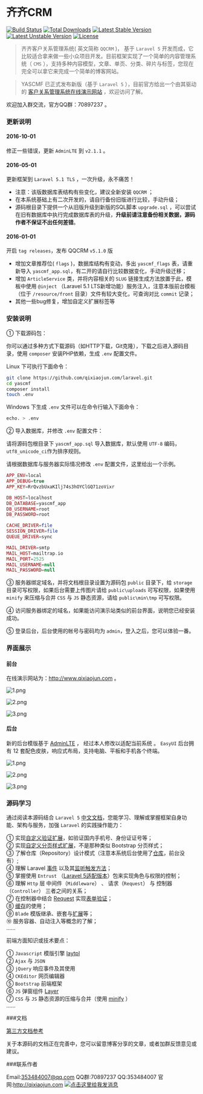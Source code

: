 # 齐齐CRM

[![Build Status](https://travis-ci.org/laravel/framework.svg)](https://travis-ci.org/laravel/framework)
[![Total Downloads](https://poser.pugx.org/laravel/framework/d/total.svg)](https://packagist.org/packages/laravel/framework)
[![Latest Stable Version](https://poser.pugx.org/laravel/framework/v/stable.svg)](https://packagist.org/packages/laravel/framework)
[![Latest Unstable Version](https://poser.pugx.org/laravel/framework/v/unstable.svg)](https://packagist.org/packages/laravel/framework)
[![License](https://poser.pugx.org/laravel/framework/license.svg)](https://packagist.org/packages/laravel/framework)



> 齐齐客户关系管理系统( 英文简称 `QQCRM` )， 基于 `Laravel 5` 开发而成，它比较适合拿来做一些小众项目开发。目前框架实现了一个简单的内容管理系统（ `CMS` ），支持多种内容模型，文章、单页、分类、碎片与标签，您现在完全可以拿它来完成一个简单的博客网站。

> YASCMF 已正式发布新版（基于 `Laravel 5` ），目前官方给出一个由其驱动的 [客户关系管理系统在线演示网站](http://www.qixioajun.com) ，欢迎访问了解。

欢迎加入群交流，官方QQ群：70897237 。

### 更新说明

#### 2016-10-01

修正一些错误，更新 `AdminLTE` 到 `v2.1.1` 。

#### 2016-05-01

更新框架到 `Laravel 5.1 TLS` ，一次升级，永不痛苦！

* 注意：该版数据库表结构有些变化，建议全新安装 `QQCRM` ；  
* 在本系统基础上有二次开发的，请自行备份旧版进行比较，手动升级；
* 源码根目录下提供一个从旧版升级到新版的SQL脚本 `upgrade.sql` ，可以尝试在旧有数据库中执行完成数据库表的升级，**升级前请注意备份相关数据，源码作者不保证不出任何差错**。

#### 2016-01-01

开启 `tag releases`，发布 QQCRM `v5.1.0` 版

* 增加文章推荐位( `flags` )，数据库结构有变动，多出 `yascmf_flags` 表，请重新导入 `yascmf_app.sql`，有二开的请自行比较数据变化，手动升级迁移；
* 增加 `ArticleService` 类，并将内容相关的 `SLUG` 链接生成方法放置于此，模板中使用 `@inject` （Laravel 5.1 LTS新增功能）服务注入，注意本版前台模板（位于 `/resource/front` 目录）文件有较大变化，可查询对比 `commit` 记录；
* 其他一些bug修复，增加自定义扩展标签等

### 安装说明

① 下载源码包：

你可以通过多种方式下载源码（如HTTP下载，Git克隆），下载之后进入源码目录，使用 `composer` 安装PHP依赖，生成 `.env` 配置文件。

Linux 下可执行下面命令：

```bash
git clone https://github.com/qixiaojun.com/laravel.git
cd yascmf
composer install
touch .env
```
Windows 下生成 `.env` 文件可以在命令行输入下面命令：

```bash
echo. > .env
```

② 导入数据库，并修改 `.env` 配置文件：

请将源码包根目录下 `yascmf_app.sql` 导入数据库，默认使用 `UTF-8` 编码，`utf8_unicode_ci`作为排序规则。

请根据数据库与服务器实际情况修改 `.env` 配置文件，这里给出一个示例。

```php
APP_ENV=local
APP_DEBUG=true
APP_KEY=RrQvzbUxaKIlj74s3hOYClGQ71zoVixr

DB_HOST=localhost
DB_DATABASE=yascmf_app
DB_USERNAME=root
DB_PASSWORD=root

CACHE_DRIVER=file
SESSION_DRIVER=file
QUEUE_DRIVER=sync

MAIL_DRIVER=smtp
MAIL_HOST=mailtrap.io
MAIL_PORT=2525
MAIL_USERNAME=null
MAIL_PASSWORD=null
```

③ 服务器绑定域名，并将文档根目录设置为源码包 `public` 目录下，给 `storage` 目录可写权限，如果后台需要上传图片请给 `public\uploads` 可写权限，如果使用 `minify` 来压缩与合并 `CSS` 与 `JS` 静态资源，请给 `public\min\tmp` 可写权限。

④ 访问服务器绑定的域名，如果能访问演示站类似的前台界面，说明您已经安装成功。

⑤ 登录后台，后台使用的帐号与密码均为 `admin`，登入之后，您可以体验一番。

### 界面展示

#### 前台

在线演示网站为：http://www.qixiaojun.com 。

![1.png][1]

![2.png][2]

![3.png][3]


#### 后台

新的后台模版基于 [AdminLTE][4] ， 经过本人修改以适配当前系统 。
`EasyUI` 后台拥有 12 套配色皮肤，响应式布局，支持电脑、平板和手机各个终端。

![1.png][1]

![2.png][2]

![3.png][3]


### 源码学习


通过阅读本源码结合 `Laravel 5`  [中文文档](http://laravel-china.org/docs/5.0)，您能学习、理解或掌握框架自身功能、架构与服务，加强  `Laravel`  的实践操作能力：

① 实现[自定义验证扩展](https://github.com/douyasi/yascmf/blob/master/app/Extensions/DouyasiValidator.php)，如验证国内手机号、身份证证号等；  
② 实现[自定义分页样式扩展](https://github.com/douyasi/yascmf/blob/master/app/Extensions/DouyasiPresenter.php)，不是那种类似 Bootstrap 分页样式；  
③ 了解仓库（Repository）设计模式（注意本系统后台使用了[仓库](https://github.com/douyasi/yascmf/tree/master/app/Repositories)，前台没有）;  
④ 理解 Laravel [事件](https://github.com/douyasi/yascmf/blob/master/app/Handlers/Events/UserEventHandler.php) 以及其[监听触发方法](https://github.com/douyasi/yascmf/blob/master/app/Http/Controllers/AuthorityController.php#L42)；  
⑤ 掌握使用 `Entrust` （[Laravel 5适配版本](https://github.com/Zizaco/entrust/tree/laravel-5)）包来实现角色与权限的控制；  
⑥ 理解 `Http` 层 中间件（`Middleware`） 、 请求（`Request`） 与 控制器（`Controller`） 三者之间的关系；  
⑦ 在控制器中结合 [Request](https://github.com/douyasi/yascmf/blob/master/app/Http/Requests/ArticleRequest.php)  实现[表单验证](https://github.com/douyasi/yascmf/blob/master/app/Http/Controllers/Admin/AdminArticleController.php#L94)；  
⑧ [缓存](https://github.com/douyasi/yascmf/blob/master/app/Cache/DataCache.php#L80)的使用；  
⑨ `Blade` 模版继承、嵌套与[扩展](https://github.com/douyasi/yascmf/blob/master/app/Extensions/DouyasiBlade.php)等；  
⑩ 服务容器、自动注入等概念的了解；  
......

前端方面知识或技术要点：

① `Javascript` 模版引擎   [laytpl](http://sentsin.com/layui/laytpl/)  
② `Ajax` 与 `JSON`  
③  `jQuery` 响应事件及其使用  
④ `CKEditor` 网页编辑器  
⑤ `Bootstrap` 前端框架  
⑥ `JS` 弹窗组件 [Layer](http://sentsin.com/jquery/layer/)  
⑦ `CSS` 与 `JS` 静态资源的压缩与合并（使用 [minify](https://github.com/douyasi/yascmf/blob/master/app/functions.php#L76) ）  
......


###文档

[第三方文档参考](https://github.com/douyasi/yascmf/wiki/%E8%8A%BD%E4%B8%9D%E5%86%85%E5%AE%B9%E7%AE%A1%E7%90%86%E6%A1%86%E6%9E%B6%E9%83%A8%E5%88%86%E6%8A%80%E6%9C%AF%E6%96%87%E6%A1%A3%E5%8F%82%E8%80%83)

关于本源码的文档正在完善中，您可以留意博客分享的文章，或者加群反馈意见或建议。

###联系作者

Email:<353484007@qq.com>
QQ群:70897237 QQ:353484007
官网:http://qixiaojun.com
<a target="_blank" href="http://wpa.qq.com/msgrd?v=3&uin=353484007&site=qq&menu=yes"><img border="0" src="http://wpa.qq.com/pa?p=2:353484007:51" alt="点击这里给我发消息" title="点击这里给我发消息"/></a>


  [1]: http://qixiaojun.com/1.png
  [2]: http://qixiaojun.com/2.png
  [3]: http://qixiaojun.com/3.png
  [4]: https://qixiaojun.com/almasaeed2010/AdminLTE
  [5]: http://qixiaojun.com/4.png
  [6]: http://qixiaojun.com/5.png
  [7]: http://qixiaojun.com/6.png
